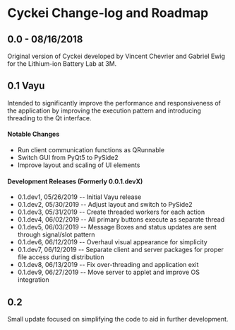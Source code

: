 # Cyckei Change-log and Roadmap

## 0.0 - 08/16/2018
Original version of Cyckei developed by Vincent Chevrier and Gabriel Ewig for the Lithium-ion Battery Lab at 3M.

## 0.1 Vayu
Intended to significantly improve the performance and responsiveness of the application by improving the execution pattern and introducing threading to the Qt interface.

#### Notable Changes
*   Run client communication functions as QRunnable
*   Switch GUI from PyQt5 to PySide2
*   Improve layout and scaling of UI elements

#### Development Releases (Formerly 0.0.1.devX)

*   0.1.dev1, 05/26/2019 -- Initial Vayu release
*   0.1.dev2, 05/30/2019 -- Adjust layout and switch to PySide2
*   0.1.dev3, 05/31/2019 -- Create threaded workers for each action
*   0.1.dev4, 06/02/2019 -- All primary buttons execute as separate thread
*   0.1.dev5, 06/03/2019 -- Message Boxes and status updates are sent through signal/slot pattern
*   0.1.dev6, 06/12/2019 -- Overhaul visual appearance for simplicity
*   0.1.dev7, 06/12/2019 -- Separate client and server packages for proper file access during distribution
*   0.1.dev8, 06/13/2019 -- Fix over-threading and application exit
*   0.1.dev9, 06/27/2019 -- Move server to applet and improve OS integration

## 0.2
Small update focused on simplifying the code to aid in further development.
